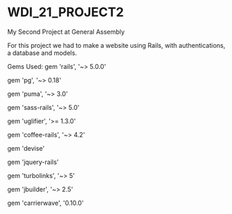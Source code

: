 # WDI_21_PROJECT2
My Second Project at General Assembly 

For this project we had to make a website using Rails, with authentications, a database and models. 

Gems Used:
gem 'rails', '~> 5.0.0'

gem 'pg', '~> 0.18'

gem 'puma', '~> 3.0'

gem 'sass-rails', '~> 5.0'

gem 'uglifier', '>= 1.3.0'

gem 'coffee-rails', '~> 4.2'

gem 'devise'

gem 'jquery-rails'

gem 'turbolinks', '~> 5'

gem 'jbuilder', '~> 2.5'

gem 'carrierwave', '0.10.0'